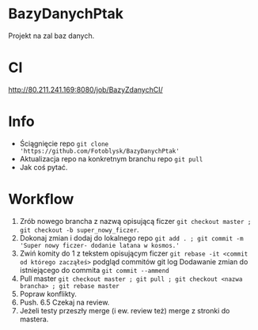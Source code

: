 # BazyDanychPtak
Projekt na zal baz danych.

# CI
http://80.211.241.169:8080/job/BazyZdanychCI/

# Info
- Ściągnięcie repo `git clone 'https://github.com/Fotoblysk/BazyDanychPtak'`
- Aktualizacja repo na konkretnym branchu repo `git pull`
- Jak coś pytać.

# Workflow
1. Zrób nowego brancha z nazwą opisującą ficzer `git checkout master ; git checkout -b super_nowy_ficzer`.
2. Dokonaj zmian i dodaj do lokalnego repo `git add . ; git commit -m 'Super nowy ficzer- dodanie latana w kosmos.'`
3. Zwiń komity do 1 z tekstem opisującym ficzer `git rebase -it <commit od którego zacząłeś>` podgląd commitów git log
Dodawanie zmian do istniejącego do commita `git commit --ammend`
4. Pull master `git checkout master ; git pull ; git checkout <nazwa brancha> ; git rebase master`
5. Popraw konflikty.
6. Push.
6.5 Czekaj na review.
7. Jeżeli testy przeszły merge (i ew. review też) merge z stronki do mastera.
